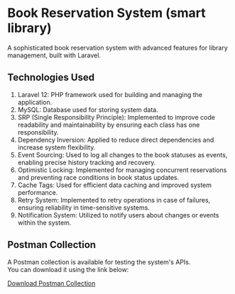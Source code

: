 # Book Reservation System (smart library)

A sophisticated book reservation system with advanced features for library management, built with Laravel.

## Technologies Used
1. Laravel 12: PHP framework used for building and managing the application.
2. MySQL: Database used for storing system data.
3. SRP (Single Responsibility Principle): Implemented to improve code readability and maintainability by ensuring each class has one responsibility.
4. Dependency Inversion: Applied to reduce direct dependencies and increase system flexibility.
5. Event Sourcing: Used to log all changes to the book statuses as events, enabling precise history tracking and recovery.
6. Optimistic Locking: Implemented for managing concurrent reservations and preventing race conditions in book status updates.
7. Cache Tags: Used for efficient data caching and improved system performance.
8. Retry System: Implemented to retry operations in case of failures, ensuring reliability in time-sensitive systems.
9. Notification System: Utilized to notify users about changes or events within the system.


## Postman Collection

A Postman collection is available for testing the system's APIs.  
You can download it using the link below:

[Download Postman Collection](https://raw.githubusercontent.com/reyhane1376/smart-library/refs/heads/main/postman/smart_book.postman_collection.json)
